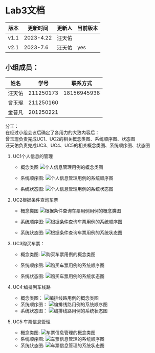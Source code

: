 # Lab3文档 
|版本| 更新时间      |更新人| 当前版本 |
|---|-----------|---|------|
|v1.1| 2023-4.22 |汪天佑||
|v2.1| 2023-7.6  |汪天佑| yes  |
## 小组成员：
|姓名|学号|联系方式|
|---|---|---|
|汪天佑|211250173|18156945938|
|曾玉琨|211250160||
|金普凡|201250221||

分工：  
在经过小组会议后确定了各用力的大致内容后：  
曾玉琨负责完成UC1、UC2的相关概念类图、系统顺序图、状态图  
汪天佑负责完成UC3、UC4、UC5的相关概念类图、系统顺序图、状态图  

1. UC1个人信息的管理  
    - 概念类图
![个人信息管理用例的概念类图](https://github.com/doudou12138/img/blob/a34f03c03bf2d0f0f2c2fd3355ca963807bd6f7c/manageSelfInformaitonClassMap.png?raw=true "个人信息管理用例的概念类图")

    - 系统顺序图:
![个人信息管理用例的系统顺序图](https://github.com/doudou12138/img/blob/a34f03c03bf2d0f0f2c2fd3355ca963807bd6f7c/manageSelfInfSequenceMap.jpg?raw=true "个人信息管理用例的系统顺序图")

    - 系统状态图:
![个人信息管理用例的系统状态图](https://github.com/doudou12138/img/blob/a34f03c03bf2d0f0f2c2fd3355ca963807bd6f7c/manageSelfInfSyeStatueMap.jpg?raw=true "个人信息管理用例的系统状态图")

2. UC2根据条件查询车票
    - 概念类图
![根据条件查询车票用例用例的概念类图](https://github.com/doudou12138/img/blob/a34f03c03bf2d0f0f2c2fd3355ca963807bd6f7c/selectTicketClassMap.jpg?raw=true "根据条件查询车票用例用例的概念类图")

    - 系统顺序图:
![根据条件查询车票用例的系统顺序图](https://github.com/doudou12138/img/blob/a34f03c03bf2d0f0f2c2fd3355ca963807bd6f7c/selectTicketSequenceMap.png?raw=true "根据条件查询车票用例的系统顺序图")

    - 系统状态图:
![根据条件查询车票用例的系统状态图](https://github.com/doudou12138/img/blob/a34f03c03bf2d0f0f2c2fd3355ca963807bd6f7c/selectTicketSysStatueMap.jpg?raw=true "根据条件查询车票用例的系统状态图")

3. UC3购买车票：
    - 概念类图:
![购买车票用例的概念类图](https://github.com/doudou12138/img/blob/6503fcd7192df40c3d4e3baff45ea70733700994/buyTicketClassMap.png?raw=true "购买车票的概念类图")

    - 系统顺序图:
![购买车票用例的系统顺序图](https://github.com/doudou12138/img/blob/6503fcd7192df40c3d4e3baff45ea70733700994/buyTicketSequenceMap.png?raw=true "购买车票的系统顺序图")

    - 系统状态图:
![购买车票用例的系统状态图](https://github.com/doudou12138/img/blob/6503fcd7192df40c3d4e3baff45ea70733700994/buyTicketSysStatusMap.png?raw=true "购买车票的系统状态图")

4. UC4:编排列车线路
    - 概念类图：
![编排线路用例的概念类图](https://github.com/doudou12138/img/blob/6503fcd7192df40c3d4e3baff45ea70733700994/routeArrangeClassMap.png?raw=true "编排线路的概念类图")
    - 系统顺序图：
![编排线路用例的系统顺序图](https://github.com/doudou12138/img/blob/6503fcd7192df40c3d4e3baff45ea70733700994/routeArrangeSequenceMap.png?raw=true "编排线路的系统顺序图")
    - 系统状态图：
![编排线路用例的系统状态图](https://github.com/doudou12138/img/blob/6503fcd7192df40c3d4e3baff45ea70733700994/routeArrangeSysStatueMap.png?raw=true "编排线路的系统状态图")

5. UC5:车票信息管理
    - 概念类图:
![车票信息管理的概念类图](https://github.com/doudou12138/img/blob/6503fcd7192df40c3d4e3baff45ea70733700994/ticketManageClassMap.png?raw=true "车票信息管理的概念类图")
    - 系统顺序图:
![车票信息管理的系统顺序图](https://github.com/doudou12138/img/blob/6503fcd7192df40c3d4e3baff45ea70733700994/ticketManageSequenceMap.png?raw=true "车票信息管理的系统顺序图")
    - 系统状态图:
![车票信息管理的系统状态图](https://github.com/doudou12138/img/blob/6503fcd7192df40c3d4e3baff45ea70733700994/ticketManageSysStatueMap.png?raw=true "车票信息管理的系统状态图")
